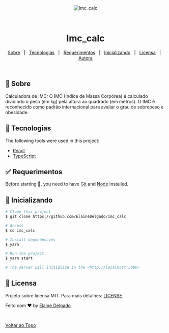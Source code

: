 <div align="center" id="top"> 
  <img src="./.github/app.gif" alt="Imc_calc" />

  &#xa0;

  <!-- <a href="https://imc_calc.netlify.app">Demo</a> -->
</div>

<h1 align="center">Imc_calc</h1>


<!-- Status -->

<!-- <h4 align="center"> 
	🚧  Imc_calc 🚀 Under construction...  🚧
</h4> 

<hr> -->

<p align="center">
  <a href="#dart-about">Sobre</a> &#xa0; | &#xa0; 
  <a href="#rocket-technologies">Tecnologias</a> &#xa0; | &#xa0;
  <a href="#white_check_mark-requirements">Requerimentos</a> &#xa0; | &#xa0;
  <a href="#checkered_flag-starting">Inicializando</a> &#xa0; | &#xa0;
  <a href="#memo-license">Licensa</a> &#xa0; | &#xa0;
  <a href="https://github.com/ElaineDelgado" target="_blank">Autora</a>
</p>

<br>

## :dart: Sobre ##

<p>
 Calculadora de IMC: O IMC (Indice de Massa Corpórea) é calculado dividindo o peso (em kg) pela altura ao quadrado (em metros).
 O IMC é reconhecido como padrão internacional para avaliar o grau de sobrepeso e obesidade. 
</p>

## :rocket: Tecnologias ##

The following tools were used in this project:

- [React](https://pt-br.reactjs.org/)
- [TypeScript](https://www.typescriptlang.org/)

## :white_check_mark: Requerimentos ##

Before starting :checkered_flag:, you need to have [Git](https://git-scm.com) and [Node](https://nodejs.org/en/) installed.

## :checkered_flag: Inicializando ##

```bash
# Clone this project
$ git clone https://github.com/ElaineDelgado/imc_calc

# Access
$ cd imc_calc

# Install dependencies
$ yarn

# Run the project
$ yarn start

# The server will initialize in the <http://localhost:3000>
```

## :memo: Licensa ##

Projeto sobre licensa MIT. Para mais detalhes: [LICENSE](LICENSE.md).


Feito com :heart: by <a href="https://github.com/ElaineDelgado" target="_blank">Elaine Delgado</a>

&#xa0;

<a href="#top">Voltar ao Topo</a>
